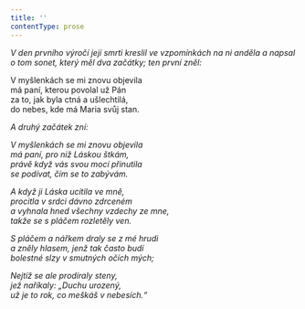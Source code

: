 ```yaml
---
title: ''
contentType: prose
---
```


<section>

_V den prvního výročí její smrti kreslil ve vzpomínkách na ni anděla a napsal o tom sonet, který měl dva začátky; ten první zněl:_

</section>

<section>

V myšlenkách se mi znovu objevila  
má paní, kterou povolal už Pán  
za to, jak byla ctná a ušlechtilá,  
do nebes, kde má Maria svůj stan.

_A druhý začátek zní:_

</section>

<section>

_V myšlenkách se mi znovu objevila  
má paní, pro niž Láskou štkám,  
právě když vás svou mocí přinutila  
se podívat, čím se to zabývám._

</section>

<section>

_A když ji Láska ucítila ve mně,  
procitla v srdci dávno zdrceném  
a vyhnala hned všechny vzdechy ze mne,  
takže se s pláčem rozletěly ven._

</section>

<section>

_S pláčem a nářkem draly se z mé hrudi  
a zněly hlasem, jenž tak často budí  
bolestné slzy v smutných očích mých;_

</section>

<section>

_Nejtíž se ale prodíraly steny,  
jež naříkaly: „Duchu urozený,  
už je to rok, co meškáš v nebesích.“_

</section>

